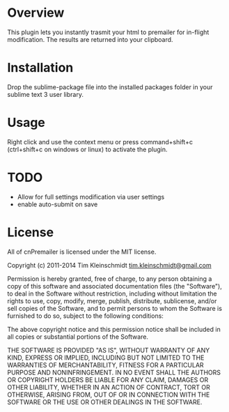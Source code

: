 Overview
========

This plugin lets you instantly trasmit your html to premailer for in-flight modification. The results are returned into your clipboard.

Installation
============

Drop the sublime-package file into the installed packages folder in your sublime text 3 user library.

Usage
=====

Right click and use the context menu or press command+shift+c (ctrl+shift+c on windows or linux) to activate the plugin.



TODO
====

- Allow for full settings modification via user settings
- enable auto-submit on save


License
=======


All of cnPremailer is licensed under the MIT license.

Copyright (c) 2011-2014 Tim Kleinschmidt <tim.kleinschmidt@gmail.com>

Permission is hereby granted, free of charge, to any person obtaining a copy of this software and associated documentation files (the "Software"), to deal in the Software without restriction, including without limitation the rights to use, copy, modify, merge, publish, distribute, sublicense, and/or sell copies of the Software, and to permit persons to whom the Software is furnished to do so, subject to the following conditions:

The above copyright notice and this permission notice shall be included in all copies or substantial portions of the Software.

THE SOFTWARE IS PROVIDED "AS IS", WITHOUT WARRANTY OF ANY KIND, EXPRESS OR IMPLIED, INCLUDING BUT NOT LIMITED TO THE WARRANTIES OF MERCHANTABILITY, FITNESS FOR A PARTICULAR PURPOSE AND NONINFRINGEMENT. IN NO EVENT SHALL THE AUTHORS OR COPYRIGHT HOLDERS BE LIABLE FOR ANY CLAIM, DAMAGES OR OTHER LIABILITY, WHETHER IN AN ACTION OF CONTRACT, TORT OR OTHERWISE, ARISING FROM, OUT OF OR IN CONNECTION WITH THE SOFTWARE OR THE USE OR OTHER DEALINGS IN THE SOFTWARE.

